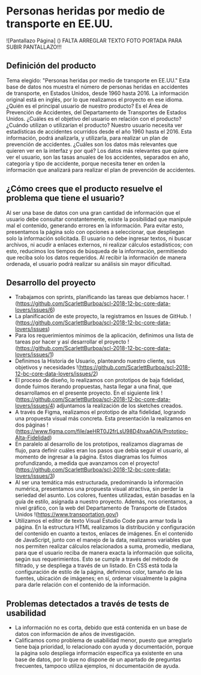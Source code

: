 # Personas heridas por medio de transporte en EE.UU.

![Pantallazo Página] () FALTA ARREGLAR TEXTO FOTO PORTADA PARA SUBIR PANTALLAZO!!!

## Definición del producto

Tema elegido: "Personas heridas por medio de transporte en EE.UU."
Esta base de datos nos muestra el número de personas heridas en accidentes de transporte, en Estados Unidos, desde 1960 hasta 2016.
La información original está en inglés, por lo que realizamos el proyecto en ese idioma.
¿Quién es el principal usuario de nuestro producto? Es el Área de Prevención de Accidentes, del Departamento de Transportes de Estados Unidos.
¿Cuáles es el objetivo del usuario en relación con el producto? ¿Cuándo utilizan o utilizarían el producto? Nuestro usuario necesita ver estadísticas de accidentes ocurridos desde el año 1960 hasta el 2016. Esta información, podrá analizarla, y utilizarla, para realizar un plan de prevención de accidentes.
¿Cuáles son los datos más relevantes que quieren ver en la interfaz y por qué? Los datos más relevantes que quiere ver el usuario, son las tasas anuales de los accidentes, separados en año, categoría y tipo de accidente, porque necesita tener en orden la información que analizará para realizar el plan de prevención de accidentes.

## ¿Cómo crees que el producto resuelve el problema que tiene el usuario?

Al ser una base de datos con una gran cantidad de información que el usuario debe consultar constantemente, existe la posibilidad que manipule mal el contenido, generando errores en la información. Para evitar esto, presentamos la página solo con opciones a seleccionar, que despliegan solo la información solicitada. El usuario no debe ingresar textos, ni buscar archivos, ni acudir a enlaces externos, ni realizar cálculos estadísticos; con esto, reducimos los tiempos de búsqueda de la información, permitiendo que reciba solo los datos requeridos.
Al recibir la información de manera ordenada, el usuario podrá realizar su análisis sin mayor dificultad.

## Desarrollo del proyecto

- Trabajamos con sprints, planificando las tareas que debíamos hacer. !(https://github.com/ScarlettBurboa/scl-2018-12-bc-core-data-lovers/issues/6) 
- La planificación de este proyecto, la registramos en Issues de GitHub. !(https://github.com/ScarlettBurboa/scl-2018-12-bc-core-data-lovers/issues) 
- Para los requerimientos mínimos de la aplicación, definimos una lista de tareas por hacer y así desarrollar el proyecto  !(https://github.com/ScarlettBurboa/scl-2018-12-bc-core-data-lovers/issues/1)
- Definimos la Historia de Usuario, planteando nuestro cliente, sus objetivos y necesidades !(https://github.com/ScarlettBurboa/scl-2018-12-bc-core-data-lovers/issues/2)
- El proceso de diseño, lo realizamos con prototipos de baja fidelidad, donde fuimos iterando propuestas, hasta llegar a una final, que desarrollamos en el presente proyecto. En el siguiente link !(https://github.com/ScarlettBurboa/scl-2018-12-bc-core-data-lovers/issues/4) adjuntamos la realización de los sketches creados.
- A través de Figma, realizamos el prototipo de alta fidelidad, logrando una propuesta visual más concreta. Esta presentación la realizamos en dos páginas !(https://www.figma.com/file/aeHRT0J2frLsU98D4hxaAOIA/Prototipo-Alta-Fidelidad)
- En paralelo al desarrollo de los prototipos, realizamos diagramas de flujo, para definir cuáles eran los pasos que debía seguir el usuario, al momento de ingresar a la página. Estos diagramas los fuimos profundizando, a medida que avanzamos con el proyecto!(https://github.com/ScarlettBurboa/scl-2018-12-bc-core-data-lovers/issues/3)
- Al ser una temática más estructurada, predominando la información numérica, presentamos una propuesta visual atractiva, sin perder la seriedad del asunto. Los colores, fuentes utilizadas, están basadas en la guía de estilo, asignada a nuestro proyecto. Además, nos orientamos, a nivel gráfico, con la web del Departamento de Transporte de Estados Unidos !(https://www.transportation.gov/)
- Utilizamos el editor de texto Visual Estudio Code para armar toda la página. En la estructura HTML realizamos la distribución y configuración del contenido en cuanto a textos, enlaces de imágenes. En el contenido de JavaScript, junto con el manejo de la data, realizamos variables que nos permiten realizar cálculos relacionados a suma, promedio, mediana, para que el usuario reciba de manera exacta la información que solicita, según sus requerimientos. Esto se cumple a través del método de filtrado, y se despliega a través de un listado. En CSS está toda la configuración de estilo de la página, definimos color, tamaño de las fuentes, ubicación de imágenes; en sí, ordenar visualmente la página para darle relación con el contenido de la información.

## Problemas detectados a través de tests de usabilidad

- La información no es corta, debido que está contenida en un base de datos con información de años de investigación.
- Calificamos como problema de usabilidad menor, puesto que arreglarlo tiene baja prioridad, lo relacionado con ayuda y documentación, porque la página solo despliega información específica ya existente en una base de datos, por lo que no dispone de un apartado de preguntas frecuentes, tampoco utiliza ejemplos, ni documentación de ayuda.
